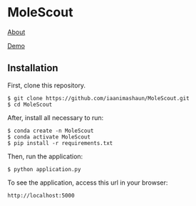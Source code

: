 # MoleScout


  [About](http://molescout.us-east-2.elasticbeanstalk.com)
  
  
  
  [Demo](http://molescout.us-east-2.elasticbeanstalk.com/demo)


## Installation

First, clone this repository.

    $ git clone https://github.com/iaanimashaun/MoleScout.git
    $ cd MoleScout

After, install all necessary to run:

    $ conda create -n MoleScout
    $ conda activate MoleScout
    $ pip install -r requirements.txt

Then, run the application:

	$ python application.py

To see the application, access this url in your browser: 

	http://localhost:5000




